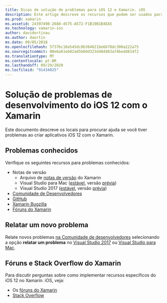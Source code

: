 ```yaml
---
title: Dicas de solução de problemas para iOS 12 e Xamarin. iOS
description: Este artigo descreve os recursos que podem ser usados para solucionar problemas ao desenvolver aplicativos Xamarin. iOS. Ele aborda problemas conhecidos, relatando um novo problema e outros recursos de solução de problemas.
ms.prod: xamarin
ms.assetid: 24397498-2688-4575-A572-F1B19B1B4EA5
ms.technology: xamarin-ios
author: davidortinau
ms.author: daortin
ms.date: 09/05/2018
ms.openlocfilehash: 5f37bc10a545dc0b364621be6b78dc300a222a75
ms.sourcegitcommit: 00e6a61eb82ad5b0dd323d48d483a74bedd814f2
ms.translationtype: MT
ms.contentlocale: pt-BR
ms.lasthandoff: 09/29/2020
ms.locfileid: "91434025"
---
```

# <a name="troubleshooting-ios-12-development-with-xamarin"></a>Solução de problemas de desenvolvimento do iOS 12 com o Xamarin

Este documento descreve os locais para procurar ajuda se você tiver problemas ao criar aplicativos iOS 12 com o Xamarin.

## <a name="known-issues"></a>Problemas conhecidos

Verifique os seguintes recursos para problemas conhecidos:

- Notas de versão
  - Arquivo de [notas de versão](/xamarin/ios/release-notes/) do Xamarin
  - Visual Studio para Mac ([estável](/visualstudio/releasenotes/vs2017-mac-relnotes), versão [prévia](/visualstudio/releasenotes/vs2017-mac-preview-relnotes))
  - Visual Studio 2017 ([estável](/visualstudio/releasenotes/vs2017-relnotes), versão [prévia](/visualstudio/releasenotes/vs2017-preview-relnotes))
- [Comunidade de Desenvolvedores](https://developercommunity.visualstudio.com/search.html)
- [GitHub](https://github.com/xamarin/xamarin-macios/issues)
- [Xamarin Bugzilla](https://bugzilla.xamarin.com/query.cgi?product=iOS)
- [Fóruns do Xamarin](https://forums.xamarin.com/categories/ios)

## <a name="report-a-new-issue"></a>Relatar um novo problema

Relate novos problemas [na Comunidade de desenvolvedores](https://developercommunity.visualstudio.com/spaces/8/index.html) selecionando a opção **relatar um problema** no [Visual Studio 2017](/visualstudio/ide/how-to-report-a-problem-with-visual-studio-2017) ou [Visual Studio para Mac](/visualstudio/mac/report-a-problem).

## <a name="xamarin-forums-and-stack-overflow"></a>Fóruns e Stack Overflow do Xamarin

Para discutir perguntas sobre como implementar recursos específicos do iOS 12 no Xamarin. iOS, veja:

- Os [fóruns do Xamarin](https://forums.xamarin.com/categories/ios)
- [Stack Overflow](https://stackoverflow.com/search?tab=newest&q=xamarin)